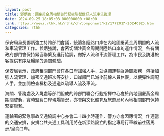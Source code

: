 ```yaml
---
layout: post
title: 鄧炳強：國慶黃金周相關部門緊密聯繫做好人流車流管理
date: 2024-09-25 18:05:03.000000000 +08:00
link: https://news.rthk.hk/rthk/ch/component/k2/1772017-20240925.htm
categories: rthk
---
```


保安局局長鄧炳強主持跨部門會議，統籌各陸路口岸在內地國慶黃金周期間的人流和車流管理工作。鄧炳強說，會密切關注黃金周期間陸路口岸的運作情況，各有關政府部門會保持緊密聯繫及進行協調，做好人流和車流管理工作，為市民及訪港旅客提供有序及暢順的過關體驗。

保安局表示，政府相關部門會在各口岸加強人手，並協調運輸及通關服務，包括加強人流管理、加密交通班次等安排，口岸部門已減少前線人員休假，以便彈性調配人手，並加開檢查櫃枱及通道以疏導人流及車流。

海關、警務處及入境處等部門組成的跨部門聯合行動指揮中心會於內地國慶黃金周期間啓動，實時監察口岸現場情況，亦會與文化體育及旅遊局和內地相關部門保持緊密聯繫。

運輸署的緊急事故交通協調中心亦會二十四小時運作，警方亦會因應情況，作適當的交通安排，安排公共交通工具利用將在新深路設立的指定專用行車線前往落馬洲/皇崗口岸。
